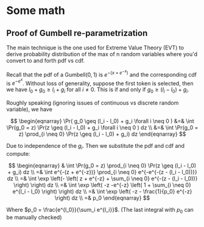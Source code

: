 # Some math

## Proof of Gumbell re-parametrization

The main technique is the one used for Extreme Value Theory (EVT) to derive probability distribution of the max of n random variables where you'd convert to and forth pdf vs cdf.

Recall that the pdf of a $\text{Gumbell}(0, 1)$ is $e^{-(x + e^{-x})}$ and the corresponding cdf is $e^{-e^{x}}$. Without loss of generality, suppose the first token is selected, then we have $l_0 + g_0 \geq l_i + g_i$ for all $i \neq 0$. This is if and only if $g_0 \geq (l_i - l_0) + g_i$.

Roughly speaking (ignoring issues of continuous vs discrete random variable), we have

$$
\begin{eqnarray}
\Pr( g_0 \geq (l_i - l_0) + g_i \forall i \neq 0 ) &=& \int \Pr(g_0 = z) \Pr(z \geq (l_i - l_0) + g_i \forall i \neq 0 ) dz \\
&=& \int \Pr(g_0 = z) \prod_{i \neq 0} \Pr(z \geq (l_i - l_0) + g_i) dz
\end{eqnarray}
$$

Due to independence of the $g_i$. Then we substitute the pdf and cdf and compute:

$$
\begin{eqnarray}
& \int \Pr(g_0 = z) \prod_{i \neq 0} \Pr(z \geq (l_i - l_0) + g_i) dz \\
=& \int e^{-(z + e^{-z})} \prod_{i \neq 0} e^{-e^{-(z - (l_i - l_0))}} dz \\
=& \int \exp \left(- \left( z + e^{-z} + \sum_{i \neq 0} e^{-(z - (l_i - l_0))} \right) \right) dz \\
=& \int \exp \left( -z -e^{-z} \left( 1 + \sum_{i \neq 0} e^{l_i - l_0} \right) \right) dz \\
=& \int \exp \left( -z - \frac{1}{p_0} e^{-z} \right) dz \\
=& p_0
\end{eqnarray}
$$

Where $p_0 = \frac{e^{l_0}}{\sum_i e^{l_i}}$. (The last integral with $p_0$ can be manually checked)
